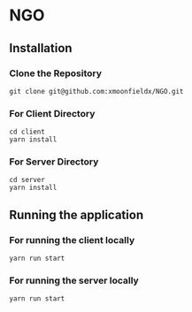 # NGO

## Installation

### Clone the Repository

```
git clone git@github.com:xmoonfieldx/NGO.git
```

### For Client Directory

```
cd client
yarn install
```

### For Server Directory

```
cd server
yarn install
```

## Running the application

### For running the client locally

```
yarn run start
```

### For running the server locally

```
yarn run start
```
